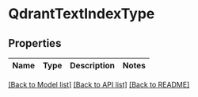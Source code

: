 # QdrantTextIndexType


## Properties
Name | Type | Description | Notes
------------ | ------------- | ------------- | -------------


[[Back to Model list]](../README.md#models) [[Back to API list]](../README.md#api-endpoints) [[Back to README]](../README.md)


